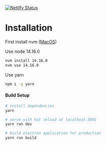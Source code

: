 [![Netlify Status](https://api.netlify.com/api/v1/badges/871e29b9-fa9b-414b-9294-1e3e2d084245/deploy-status)](https://app.netlify.com/sites/wannahangout/deploys)

# Installation

First install nvm ([MacOS](https://github.com/nvm-sh/nvm#installing-and-updating))

Use node 14.16.0

``` bash
nvm install 14.16.0
nvm use 14.16.0
```

Use yarn

``` bash
npm i -g yarn
```

#### Build Setup

``` bash
# install dependencies
yarn

# serve with hot reload at localhost:3001
yarn run dev

# build electron application for production
yarn run build

```
